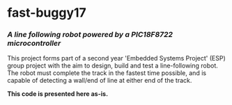 # fast-buggy17
### *A line following robot powered by a PIC18F8722 microcontroller*

This project forms part of a second year 'Embedded Systems Project' (ESP) group project with the aim to design, build and test a line-following robot. The robot must complete the track in the fastest time possible, and is capable of detecting a wall/end of line at either end of the track.

**This code is presented here as-is.**
